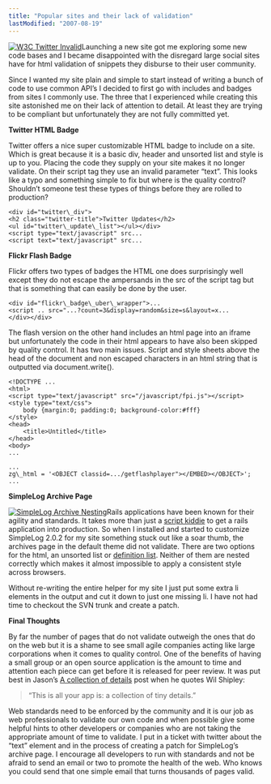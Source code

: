 ```yaml
---
title: "Popular sites and their lack of validation"
lastModified: "2007-08-19"
---
```


[![W3C Twitter Invalid](/images/twitter-invalid.gif)](http://twitter.com/)Launching a new site got me exploring some new code bases and I became disappointed with the disregard large social sites have for html validation of snippets they disburse to their user community.

Since I wanted my site plain and simple to start instead of writing a bunch of code to use common API’s I decided to first go with includes and badges from sites I commonly use. The three that I experienced while creating this site astonished me on their lack of attention to detail. At least they are trying to be compliant but unfortunately they are not fully committed yet.

**Twitter HTML Badge**

Twitter offers a nice super customizable HTML badge to include on a site. Which is great because it is a basic div, header and unsorted list and style is up to you. Placing the code they supply on your site makes it no longer validate. On their script tag they use an invalid parameter “text”. This looks like a typo and something simple to fix but where is the quality control? Shouldn’t someone test these types of things before they are rolled to production?

```
<div id="twitter\_div">  
<h2 class="twitter-title">Twitter Updates</h2>  
<ul id="twitter\_update\_list"></ul></div>  
<script type="text/javascript" src...  
<script text="text/javascript" src...  
```

**Flickr Flash Badge**

Flickr offers two types of badges the HTML one does surprisingly well except they do not escape the ampersands in the src of the script tag but that is something that can easily be done by the user.

```
<div id="flickr\_badge\_uber\_wrapper">...  
<script .. src="...?count=3&display=random&size=s&layout=x...  
</div></div>  
```

The flash version on the other hand includes an html page into an iframe but unfortunately the code in their html appears to have also been skipped by quality control. It has two main issues. Script and style sheets above the head of the document and non escaped characters in an html string that is outputted via document.write().

```
<!DOCTYPE ...  
<html>  
<script type="text/javascript" src="/javascript/fpi.js"></script>  
<style type="text/css">  
    body {margin:0; padding:0; background-color:#fff}  
</style>  
<head>  
    <title>Untitled</title>  
</head>  
<body>  
...  

...  
zg\_html = '<OBJECT classid=.../getflashplayer"></EMBED></OBJECT>';  
...  
```

**SimpleLog Archive Page**

[![SimpleLog Archive Nesting](/images/simplelog_archive_nesting.gif)](/archives/)Rails applications have been known for their agility and standards. It takes more than just a [script kiddie](http://en.wikipedia.org/wiki/Script_kiddie) to get a rails application into production. So when I installed and started to customize SimpleLog 2.0.2 for my site something stuck out like a soar thumb, the archives page in the default theme did not validate. There are two options for the html, an unsorted list or [definition list](http://www.w3schools.com/tags/tag_dl.asp). Neither of them are nested correctly which makes it almost impossible to apply a consistent style across browsers.

Without re-writing the entire helper for my site I just put some extra li elements in the output and cut it down to just one missing li. I have not had time to checkout the SVN trunk and create a patch.

**Final Thoughts**

By far the number of pages that do not validate outweigh the ones that do on the web but it is a shame to see small agile companies acting like large corporations when it comes to quality control. One of the benefits of having a small group or an open source application is the amount to time and attention each piece can get before it is released for peer review. It was put best in Jason’s [A collection of details](http://www.37signals.com/svn/posts/570-a-collection-of-details) post when he quotes Wil Shipley:

> “This is all your app is: a collection of tiny details.”

Web standards need to be enforced by the community and it is our job as web professionals to validate our own code and when possible give some helpful hints to other developers or companies who are not taking the appropriate amount of time to validate. I put in a ticket with twitter about the “text” element and in the process of creating a patch for SimpleLog’s archive page. I encourage all developers to run with standards and not be afraid to send an email or two to promote the health of the web. Who knows you could send that one simple email that turns thousands of pages valid.
